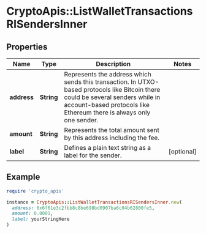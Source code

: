 # CryptoApis::ListWalletTransactionsRISendersInner

## Properties

| Name | Type | Description | Notes |
| ---- | ---- | ----------- | ----- |
| **address** | **String** | Represents the address which sends this transaction. In UTXO-based protocols like Bitcoin there could be several senders while in account-based protocols like Ethereum there is always only one sender. |  |
| **amount** | **String** | Represents the total amount sent by this address including the fee. |  |
| **label** | **String** | Defines a plain text string as a label for the sender. | [optional] |

## Example

```ruby
require 'crypto_apis'

instance = CryptoApis::ListWalletTransactionsRISendersInner.new(
  address: 0x6f61e3c2fbb8c8be698bd0907ba6c04b62800fe5,
  amount: 0.0001,
  label: yourStringHere
)
```

